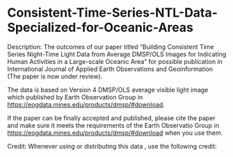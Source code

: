 # Consistent-Time-Series-NTL-Data-Specialized-for-Oceanic-Areas 

Description:
The outcomes of our paper titled “Building Consistent Time Series Night-Time Light Data from Average DMSP/OLS Images for Indicating Human Activities in a Large-scale Oceanic Area” for possible publication in International Journal of Applied Earth Observations and Geoinformation (The paper is now under review).

The data is based on Version 4 DMSP/OLS average visible light image which published by Earth Observation Group in https://eogdata.mines.edu/products/dmsp/#download. 

If the paper can be finally accepted and published, please cite the paper and make sure it meets the requirements of the Earth Observatio Group in https://eogdata.mines.edu/products/dmsp/#download when you use them.

Credit:
Whenever using or distributing this data , use the following credit:
